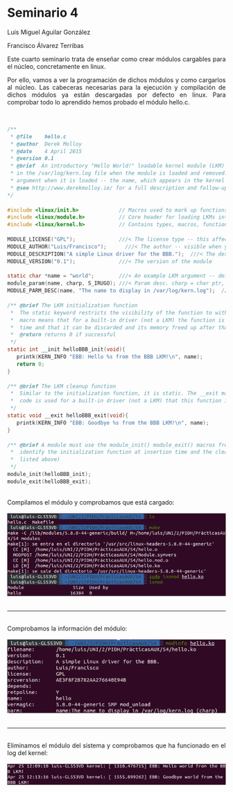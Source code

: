 <h1>Seminario 4</h1>

Luis Miguel Aguilar González

Francisco Álvarez Terribas 

<div style="text-align: justify">
Este cuarto seminario trata de enseñar como crear módulos cargables para el núcleo, concretamente en linux.

Por ello, vamos a ver la programación de dichos módulos y como cargarlos al núcleo. 
Las cabeceras necesarias para la ejecución y compilación de dichos módulos ya están descargadas por defecto en linux.
Para comprobar todo lo aprendido hemos probado el módulo hello.c.
</div>

<br/>

```C
/**
 * @file    hello.c
 * @author  Derek Molloy
 * @date    4 April 2015
 * @version 0.1
 * @brief  An introductory "Hello World!" loadable kernel module (LKM) that can display a message
 * in the /var/log/kern.log file when the module is loaded and removed. The module can accept an
 * argument when it is loaded -- the name, which appears in the kernel log files.
 * @see http://www.derekmolloy.ie/ for a full description and follow-up descriptions.
*/

#include <linux/init.h>             // Macros used to mark up functions e.g., __init __exit
#include <linux/module.h>           // Core header for loading LKMs into the kernel
#include <linux/kernel.h>           // Contains types, macros, functions for the kernel

MODULE_LICENSE("GPL");              ///< The license type -- this affects runtime behavior
MODULE_AUTHOR("Luis/Francisco");      ///< The author -- visible when you use modinfo
MODULE_DESCRIPTION("A simple Linux driver for the BBB.");  ///< The description -- see modinfo
MODULE_VERSION("0.1");              ///< The version of the module

static char *name = "world";        ///< An example LKM argument -- default value is "world"
module_param(name, charp, S_IRUGO); ///< Param desc. charp = char ptr, S_IRUGO can be read/not changed
MODULE_PARM_DESC(name, "The name to display in /var/log/kern.log");  ///< parameter description

/** @brief The LKM initialization function
 *  The static keyword restricts the visibility of the function to within this C file. The __init
 *  macro means that for a built-in driver (not a LKM) the function is only used at initialization
 *  time and that it can be discarded and its memory freed up after that point.
 *  @return returns 0 if successful
 */
static int __init helloBBB_init(void){
   printk(KERN_INFO "EBB: Hello %s from the BBB LKM!\n", name);
   return 0;
}

/** @brief The LKM cleanup function
 *  Similar to the initialization function, it is static. The __exit macro notifies that if this
 *  code is used for a built-in driver (not a LKM) that this function is not required.
 */
static void __exit helloBBB_exit(void){
   printk(KERN_INFO "EBB: Goodbye %s from the BBB LKM!\n", name);
}

/** @brief A module must use the module_init() module_exit() macros from linux/init.h, which
 *  identify the initialization function at insertion time and the cleanup function (as
 *  listed above)
 */
module_init(helloBBB_init);
module_exit(helloBBB_exit);

```

<br/>

<div style="text-align: justify">
Compilamos el módulo y comprobamos que está cargado:

</div>


<br/>

<div style="text-align: center"><img src="images/hello.png" /></div>

<br/>

_ _ _ _


<br/>

<div style="text-align: justify">
Comprobamos la información del módulo:

</div>


<br/>

<div style="text-align: center"><img src="images/hello1.png" /></div>

<br/>

_ _ _ _


<br/>

<div style="text-align: justify">
Eliminamos el módulo del sistema y comprobamos que ha funcionado en el log del kernel:

</div>


<br/>

<div style="text-align: center"><img src="images/helllotail.png" /></div>

<br/>
